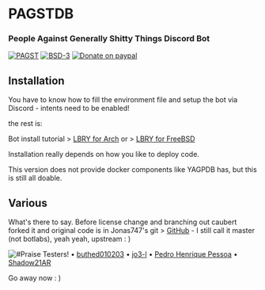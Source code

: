 PAGSTDB
================

### People Against Generally Shitty Things Discord Bot

[![PAGST](https://img.shields.io/github/v/tag/mrbentarikau/pagst?style=flat-square)][pagst]
[![BSD-3](https://img.shields.io/github/license/mrbentarikau/pagst?color=%231a1a1a)][license]
[![Donate on paypal](https://img.shields.io/badge/paypal-donate-1?style=flat-square&logo=paypal&color=%231c1c1c)][paypal]
## Installation
You have to know how to fill the environment file and setup the bot via Discord - intents need to be enabled!

the rest is:

Bot install tutorial > [LBRY for Arch](https://lbry.tv/@caubert:c47/pagst-yagpdb-install-on-archlinux:4)
or > [LBRY for FreeBSD](https://lbry.tv/@caubert:c47/pagstbsd-self-hosting-yagpdb-on-freebsd:b)

Installation really depends on how you like to deploy code.

This version does not provide docker components like YAGPDB has, but this is still all doable.

## Various
What's there to say.
Before license change and branching out caubert forked it and 
original code is in Jonas747's git > [GitHub](https://github.com/jonas747/yagpdb) - I still call it master (not botlabs), yeah yeah, upstream : )

![#Praise Testers!](https://i.imgur.com/PLHxiSj.png)
• [buthed010203](https://github.com/buthed010203)
• [jo3-l](https://github.com/jo3-l)
• [Pedro Henrique Pessoa](https://github.com/phenpessoa)
• [Shadow21AR](https://github.com/shadow21ar)   


Go away now : )


[license]: https://opensource.org/licenses/BSD-3-Clause
[pagst]: https://pagst.xyz
[paypal]: https://paypal.me/mrbentarikau/10
